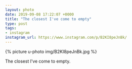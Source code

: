 ```yaml
---
layout: photo
date: 2019-09-08 17:22:07 +0000
title: "The closest I've come to empty"
type: post
tags:
- instagram
instagram_url: https://www.instagram.com/p/B2KI8peJnBk/
---
```


{% picture u-photo img/B2KI8peJnBk.jpg %}

The closest I've come to empty.
